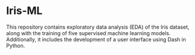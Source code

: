 # Iris-ML
This repository contains exploratory data analysis (EDA) of the Iris dataset, along with the training of five supervised machine learning models. Additionally, it includes the development of a user interface using Dash in Python.
